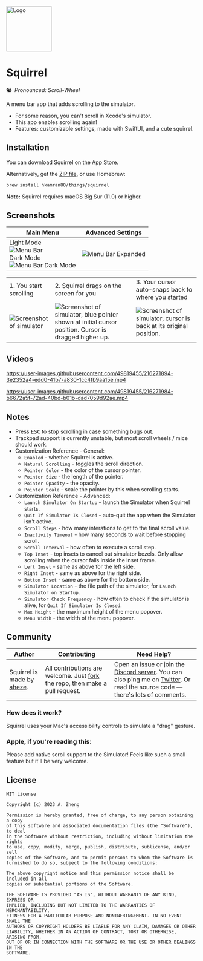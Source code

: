 <img src="Assets/Logo.png" width="120" alt="Logo">

# Squirrel

🐿️ *Pronounced: Scroll-Wheel*

A menu bar app that adds scrolling to the simulator.

- For some reason, you can't scroll in Xcode's simulator.
- This app enables scrolling again!
- Features: customizable settings, made with SwiftUI, and a cute squirrel.

## Installation

You can download Squirrel on the [App Store](https://apps.apple.com/app/squirrel-for-simulator/id1669664068).

Alternatively, get the [ZIP file](https://github.com/aheze/Squirrel/releases/latest/download/Squirrel.zip), or use Homebrew:

```bash
brew install hkamran80/things/squirrel
```

**Note:** Squirrel requires macOS Big Sur (11.0) or higher.

## Screenshots

Main Menu | Advanced Settings
--|--
Light Mode<br><img src="Assets/MenuBar.png" alt="Menu Bar"><br>Dark Mode<br><img src="Assets/MenuBar-Dark.png" alt="Menu Bar Dark Mode"> | <img src="Assets/MenuBar-Expanded.png" alt="Menu Bar Expanded">

<table>
<tr>
<td>
1. You start scrolling
</td>
<td>
2. Squirrel drags on the screen for you
</td>
<td>
3. Your cursor auto-snaps back to where you started
</td>
</tr>
  
  
<tr>
</tr>  
  
<tr>
<td>
<img src="Assets/Simulator1.png" alt="Screenshot of simulator">
</td>
<td>
<img src="Assets/Simulator2.png" alt="Screenshot of simulator, blue pointer shown at initial cursor position. Cursor is dragged higher up.">
</td>
<td>
<img src="Assets/Simulator3.png" alt="Screenshot of simulator, cursor is back at its original position.">
</td>
</tr>
</table>

## Videos

https://user-images.githubusercontent.com/49819455/216271894-3e2352a4-edd0-41b7-a830-1cc4fb9aa15e.mp4

https://user-images.githubusercontent.com/49819455/216271984-b6672a5f-72ad-40bd-b01b-dad7059d92ae.mp4

## Notes

- Press <kbd>ESC</kbd> to stop scrolling in case something bugs out.
- Trackpad support is currently unstable, but most scroll wheels / mice should work.
- Customization Reference - General:
  - `Enabled` - whether Squirrel is active.
  - `Natural Scrolling` - toggles the scroll direction.
  - `Pointer Color` - the color of the cursor pointer.
  - `Pointer Size` - the length of the pointer.
  - `Pointer Opacity` - the opacity.
  - `Pointer Scale` - scale the pointer by this when scrolling starts.
- Customization Reference - Advanced:
  - `Launch Simulator On Startup` - launch the Simulator when Squirrel starts.
  - `Quit If Simulator Is Closed` - auto-quit the app when the Simulator isn't active.
  - `Scroll Steps` - how many interations to get to the final scroll value.
  - `Inactivity Timeout` - how many seconds to wait before stopping scroll.
  - `Scroll Interval` - how often to execute a scroll step.
  - `Top Inset` - top insets to cancel out simulator bezels. Only allow scrolling when the cursor falls inside the inset frame.
  - `Left Inset` - same as above for the left side.
  - `Right Inset` - same as above for the right side.
  - `Bottom Inset` - same as above for the bottom side.
  - `Simulator Location` - the file path of the simulator, for `Launch Simulator on Startup`.
  - `Simulator Check Frequency` - how often to check if the simulator is alive, for `Quit If Simulator Is Closed`.
  - `Max Height` - the maximum height of the menu popover.
  - `Menu Width` - the width of the menu popover.

## Community

Author | Contributing | Need Help?
--- | --- | ---
Squirrel is made by [aheze](https://github.com/aheze). | All contributions are welcome. Just [fork](https://github.com/aheze/Squirrel/fork) the repo, then make a pull request. | Open an [issue](https://github.com/aheze/Squirrel/issues) or join the [Discord server](https://discord.com/invite/Pmq8fYcus2). You can also ping me on [Twitter](https://twitter.com/aheze0). Or read the source code — there's lots of comments.

### How does it work?

Squirrel uses your Mac's accessibility controls to simulate a "drag" gesture.

### Apple, if you're reading this:

Please add native scroll support to the Simulator! Feels like such a small feature but it'll be very welcome.

## License

```text
MIT License

Copyright (c) 2023 A. Zheng

Permission is hereby granted, free of charge, to any person obtaining a copy
of this software and associated documentation files (the "Software"), to deal
in the Software without restriction, including without limitation the rights
to use, copy, modify, merge, publish, distribute, sublicense, and/or sell
copies of the Software, and to permit persons to whom the Software is
furnished to do so, subject to the following conditions:

The above copyright notice and this permission notice shall be included in all
copies or substantial portions of the Software.

THE SOFTWARE IS PROVIDED "AS IS", WITHOUT WARRANTY OF ANY KIND, EXPRESS OR
IMPLIED, INCLUDING BUT NOT LIMITED TO THE WARRANTIES OF MERCHANTABILITY,
FITNESS FOR A PARTICULAR PURPOSE AND NONINFRINGEMENT. IN NO EVENT SHALL THE
AUTHORS OR COPYRIGHT HOLDERS BE LIABLE FOR ANY CLAIM, DAMAGES OR OTHER
LIABILITY, WHETHER IN AN ACTION OF CONTRACT, TORT OR OTHERWISE, ARISING FROM,
OUT OF OR IN CONNECTION WITH THE SOFTWARE OR THE USE OR OTHER DEALINGS IN THE
SOFTWARE.
```
